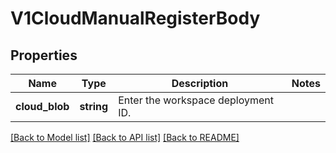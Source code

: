 # V1CloudManualRegisterBody

## Properties
Name | Type | Description | Notes
------------ | ------------- | ------------- | -------------
**cloud_blob** | **string** | Enter the workspace deployment ID. | 

[[Back to Model list]](../../README.md#documentation-for-models) [[Back to API list]](../../README.md#documentation-for-api-endpoints) [[Back to README]](../../README.md)

